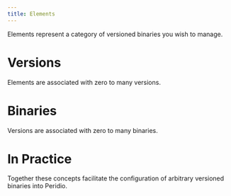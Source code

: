 ```yaml
---
title: Elements
---
```


<head>
  <title>Ref | Elements</title>
</head>

Elements represent a category of versioned binaries you wish to manage.

# Versions

Elements are associated with zero to many versions.

# Binaries

Versions are associated with zero to many binaries.

# In Practice

Together these concepts facilitate the configuration of arbitrary versioned binaries into Peridio.
